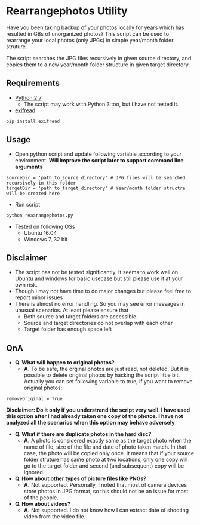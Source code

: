 # Rearrangephotos Utility
Have you been taking backup of your photos locally for years which has resulted in GBs of unorganized photos?
This script can be used to rearrange your local photos (only JPGs) in simple year/month folder struture.

The script searches the JPG files recursively in given source directory, and copies them to a new year/month folder structure in given target directory.

## Requirements
* [Python 2.7](https://www.python.org/downloads/release/python-2715/)
  * The script may work with Python 3 too, but I have not tested it.
* [exifread](https://pypi.org/project/ExifRead)
```
pip install exifread
```

## Usage
* Open python script and update following variable according to your environment. __Will improve the script later to support command line arguments__ 
```
sourceDir = 'path_to_source_directory' # JPG files will be searched recursively in this folder
targetDir = 'path_to_target_directory' # Year/month folder structre will be created here
```
* Run script
```
python reaarangephotos.py
```
* Tested on following OSs
  * Ubuntu 16.04
  * Windows 7, 32 bit


## Disclaimer
* The script has not be tested significantly. It seems to work well on Ubuntu and windows for basic usecase but still please use it at your own risk.
* Though I may not have time to do major changes but please feel free to report minor issues
* There is almost no error handling. So you may see error messages in unusual scenarios. At least please ensure that 
  * Both source and target folders are accessible.
  * Source and target directories do not overlap with each other
  * Target folder has enough space left
  
## QnA
* __Q. What will happen to original photos?__
  * __A.__ To be safe, the orginal photos are just read, not deleted. But it is possible to delete original photos by hacking the script little bit. Actually you can set following variable to true, if you want to remove original photos:
```
removeOriginal = True
```
__Disclaimer: Do it only if you understrand the script very well. I have used this option after I had already taken one copy of the photos. I have not analyzed all the scenarios when this option may behave adversely__

* __Q. What if there are duplicate photos in the hard disc?__
  * __A.__ A photo is considered exactly same as the target photo when the name of file, size of the file and date of photo taken match. In that case, the photo will be copied only once. It means that if your source folder struture has same photo at two locations, only one copy will go to the target folder and second (and subsequent) copy will be ignored.
* __Q. How about other types of picture files like PNGs?__
  * __A.__ Not supported. Personally, I noted that most of camera devices store photos in JPG format, so this should not be an issue for most of the people.
* __Q. How about videos?__
  * __A.__ Not supported. I do not know how I can extract date of shooting video from the video file.

  
